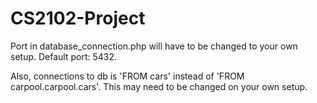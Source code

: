 # CS2102-Project

Port in database_connection.php will have to be changed to your own setup. Default port: 5432.

Also, connections to db is 'FROM cars' instead of 'FROM carpool.carpool.cars'. This may need to be changed on your own setup.